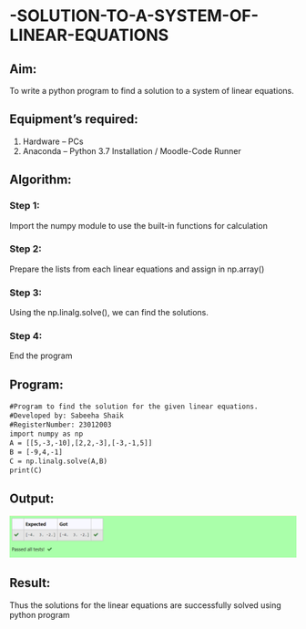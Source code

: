 # -SOLUTION-TO-A-SYSTEM-OF-LINEAR-EQUATIONS
## Aim:
To write a python program to find a solution to a system of linear equations.
## Equipment’s required:
1. 	Hardware – PCs
2. 	Anaconda – Python 3.7 Installation / Moodle-Code Runner
## Algorithm:
### Step 1: 
Import the numpy module to use the built-in functions for calculation
### Step 2: 
Prepare the lists from each linear equations and assign in np.array()
### Step 3: 
Using the np.linalg.solve(), we can find the solutions.
### Step 4: 
End the program
## Program:
```
#Program to find the solution for the given linear equations.
#Developed by: Sabeeha Shaik
#RegisterNumber: 23012003
import numpy as np
A = [[5,-3,-10],[2,2,-3],[-3,-1,5]]
B = [-9,4,-1]
C = np.linalg.solve(A,B)
print(C)
```
## Output:
![Alt text](<solving system of linear eqn.png>)
## Result: 
Thus the solutions for the linear equations are successfully solved using python program


